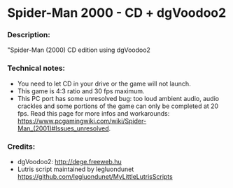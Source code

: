 # Spider-Man 2000 - CD + dgVoodoo2
### Description:
"Spider-Man (2000) CD edition using dgVoodoo2
### Technical notes:
- You need to let CD in your drive or the game will not launch.
- This game is 4:3 ratio and 30 fps maximum.
- This PC port has some unresolved bug: too loud ambient audio, audio crackles and some portions of the game can only be completed at 20 fps. 
Read this page for more infos and workarounds: https://www.pcgamingwiki.com/wiki/Spider-Man_(2001)#Issues_unresolved.
### Credits:
- dgVoodoo2: http://dege.freeweb.hu
- Lutris script maintained by legluondunet https://github.com/legluondunet/MyLittleLutrisScripts
